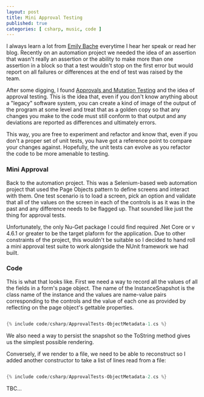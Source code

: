 ```yaml
---
layout: post
title: Mini Approval Testing
published: true
categories: [ csharp, music, code ]
---
```


I always learn a lot from <a href="https://twitter.com/emilybache">Emily Bache</a> everytime I hear her speak or read her blog. 
Recently on an automation project we needed the idea of an assertion that wasn't really an assertion or the ability to make 
more than one assertion in a block so that a test wouldn't stop on the first error but would report on all failures or differences 
at the end of test was raised by the team. 

After some digging, I found <a href="http://coding-is-like-cooking.info/2019/08/approvals-and-mutation-testing/">Approvals and Mutation Testing</a> 
and the idea of approval testing. This is the idea that, even if you don't know anything about a "legacy" software system, you can create a 
kind of image of the output of the program at some level and treat that as a golden copy so that any changes you make to the code must still conform 
to that output and any deviations are reported as differences and ultimately errors. 

This way, you are free to experiment and refactor and know that, even if you don't a proper set of unit tests, you have got a reference point 
to compare your changes against. Hopefully, the unit tests can evolve as you refactor the code to be more amenable to testing. 

### Mini Approval

Back to the automation project. This was a Selenium-based web automation project that used the Page Objects pattern to define screens and 
interact with them. One test scenario is to load a screen, pick an option and validate that all of the values on the screen in each of the 
controls is as it was in the past and any difference needs to be flagged up. That sounded like just the thing for approval tests. 

Unfortunately, the only Nu-Get package I could find required .Net Core or v 4.6.1 or greater to be the target plaform for the application. Due to 
other constraints of the project, this wouldn't be suitable so I decided to hand roll a mini approval test suite to work alongside the 
NUnit framework we had built. 

### Code 

This is what that looks like. First we need a way to record all the values of all the fields in a form's page object. The name of the InstanceSnapshot is 
the class name of the instance and the values are name-value pairs corresponding to the controls and the value of each one as provided by 
reflecting on the page object's gettable properties. 

```csharp

{% include code/csharp/ApprovalTests-ObjectMetadata-1.cs %}

```
We also need a way to persist the snapshot so the ToString method gives us the simplest possible rendering. 

Conversely, if we render to a file, we need to be able to reconstruct so I added another constructor to take a list of lines read from a file:

```csharp

{% include code/csharp/ApprovalTests-ObjectMetadata-2.cs %}

```

TBC...

